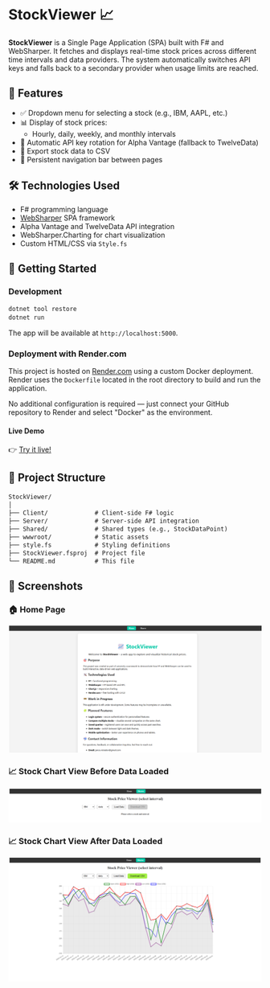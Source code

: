 # StockViewer 📈

**StockViewer** is a Single Page Application (SPA) built with F# and WebSharper. It fetches and displays real-time stock prices across different time intervals and data providers. The system automatically switches API keys and falls back to a secondary provider when usage limits are reached.

## 🔧 Features

- ✅ Dropdown menu for selecting a stock (e.g., IBM, AAPL, etc.)
- 📊 Display of stock prices:
  - Hourly, daily, weekly, and monthly intervals
- 🔁 Automatic API key rotation for Alpha Vantage (fallback to TwelveData)
- 🧾 Export stock data to CSV
- 🔗 Persistent navigation bar between pages

## 🛠 Technologies Used

- F# programming language
- [WebSharper](https://websharper.com/) SPA framework
- Alpha Vantage and TwelveData API integration
- WebSharper.Charting for chart visualization
- Custom HTML/CSS via `Style.fs`

## 🚀 Getting Started

### Development

```bash
dotnet tool restore
dotnet run
```

The app will be available at `http://localhost:5000`.

### Deployment with Render.com

This project is hosted on [Render.com](https://render.com) using a custom Docker deployment.  
Render uses the `Dockerfile` located in the root directory to build and run the application.

No additional configuration is required — just connect your GitHub repository to Render and select "Docker" as the environment.

#### Live Demo  
👉 [Try it live!](https://stockviewer-oi64.onrender.com)

## 📁 Project Structure

```
StockViewer/
│
├── Client/             # Client-side F# logic
├── Server/             # Server-side API integration
├── Shared/             # Shared types (e.g., StockDataPoint)
├── wwwroot/            # Static assets
├── style.fs            # Styling definitions
├── StockViewer.fsproj  # Project file
└── README.md           # This file
```

## 📸 Screenshots

### 🏠 Home Page
![Home Page](screenshots/Home_page.png)

### 📈 Stock Chart View Before Data Loaded
![Stock Chart Before Data](screenshots/Stock_chart_before_data.png)

### 📈 Stock Chart View After Data Loaded
![Stock Chart After Data](screenshots/Stock_chart_after_data.png)
